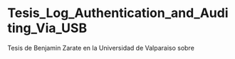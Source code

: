 # Tesis_Log_Authentication_and_Auditing_Via_USB
Tesis de Benjamin Zarate en la Universidad de Valparaiso sobre 
